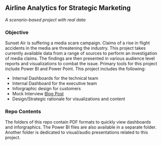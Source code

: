 ## Airline Analytics for Strategic Marketing 
*A scenario-based project with real data*

### Objective
Sunset Air is suffering a media scare campaign. Claims of a rise in flight accidents in the media are threatening the industry. This project takes currently available data from a range of sources to perform an investigation of media claims. The findings are then presented in various audience level reports and visualizations to combat the issue. Primary tools for this project include Power BI and Power Point. This project includes the following:  
* Internal Dashboards for the technical team
* Internal Dashboard for the executive team
* Inforgraphic design for customers
* Mock Interview [Blog Post](https://hpfdatalore.wixsite.com/travelnewz/post/read-this-blog-if-you-want-to-live)
* Design/Strategic rationale for visualizations and content

### Repo Contents
The folders of this repo contain PDF formats to quickly view dashboards and inforgraphics. The Power BI files are also available in a separate folder. Another folder is dedicated to visual/audio presentations related to this project.
